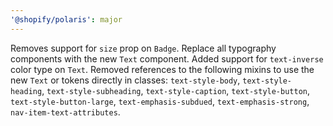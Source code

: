 ```yaml
---
'@shopify/polaris': major
---
```


Removes support for `size` prop on `Badge`.
Replace all typography components with the new `Text` component.
Added support for `text-inverse` color type on `Text`.
Removed references to the following mixins to use the new `Text` or tokens directly in classes: `text-style-body`, `text-style-heading`, `text-style-subheading`, `text-style-caption`, `text-style-button`, `text-style-button-large`, `text-emphasis-subdued`, `text-emphasis-strong`, `nav-item-text-attributes`.
